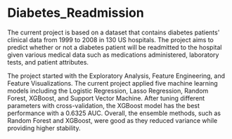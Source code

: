 # Diabetes_Readmission

The current project is based on a dataset that contains diabetes patients' clinical data from 1999 to 2008 in 130 US hospitals. The project aims to predict whether or not a diabetes patient will be readmitted to the hospital given various medical data such as medications administered, laboratory tests, and patient attributes. 

The project started with the Exploratory Analysis, Feature Engineering, and Feature Visualizations. The current project applied five machine learning models including the Logistic Regression, Lasso Regression, Random Forest, XGBoost, and Support Vector Machine. After tuning different parameters with cross-validation, the XGBoost model has the best performance with a 0.6325 AUC. Overall, the ensemble methods, such as Random Forest and XGBoost, were good as they reduced variance while providing higher stability. 
